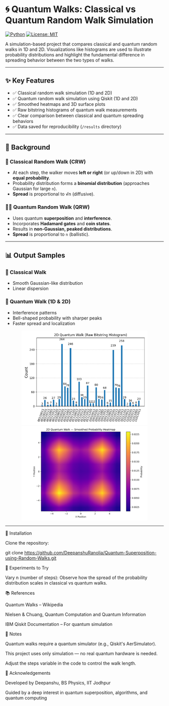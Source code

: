 # 🌀 Quantum Walks: Classical vs Quantum Random Walk Simulation

[![Python](https://img.shields.io/badge/python-3.10-blue.svg)](https://www.python.org/)
[![License: MIT](https://img.shields.io/badge/License-MIT-yellow.svg)](LICENSE)

A simulation-based project that compares classical and quantum random walks in 1D and 2D. Visualizations like histograms are used to illustrate probability distributions and highlight the fundamental difference in spreading behavior between the two types of walks.


---

## ✨ Key Features

- ✅ Classical random walk simulation (1D and 2D)
- ✅ Quantum random walk simulation using Qiskit (1D and 2D)
- ✅ Smoothed heatmaps and 3D surface plots
- ✅ Raw bitstring histograms of quantum walk measurements
- ✅ Clear comparison between classical and quantum spreading behaviors
- ✅ Data saved for reproducibility (`/results` directory)

---

## 🔬 Background

### 🧍 Classical Random Walk (CRW)

- At each step, the walker moves **left or right** (or up/down in 2D) with **equal probability**.
- Probability distribution forms a **binomial distribution** (approaches Gaussian for large `n`).
- **Spread** is proportional to √n (diffusive).

### 🧑‍🚀 Quantum Random Walk (QRW)

- Uses quantum **superposition** and **interference**.
- Incorporates **Hadamard gates** and **coin states**.
- Results in **non-Gaussian, peaked distributions**.
- **Spread** is proportional to `n` (ballistic).

---

## 📊 Output Samples

### 📌 Classical Walk
- Smooth Gaussian-like distribution
- Linear dispersion

### 📌 Quantum Walk (1D & 2D)
- Interference patterns
- Bell-shaped probability with sharper peaks
- Faster spread and localization

<p align="center">
  <img src="results/quantum_2d/quantum_walk_2d_histogram.png" width="400" alt="Quantum Walk 2D Surface">
  <img src="results/quantum_2d/quantum_walk_2d_heatmap.png" width="400" alt="Quantum Walk 2D Heatmap">
</p>

---

🧪 Installation

Clone the repository:

git clone https://github.com/DeepanshuRanolia/Quantum-Superposition-using-Random-Walks.git

🧪 Experiments to Try

Vary n (number of steps): Observe how the spread of the probability distribution scales in classical vs quantum walks.

📚 References

Quantum Walks – Wikipedia

Nielsen & Chuang, Quantum Computation and Quantum Information

IBM Qiskit Documentation – For quantum simulation

📌 Notes

Quantum walks require a quantum simulator (e.g., Qiskit's AerSimulator).

This project uses only simulation — no real quantum hardware is needed.

Adjust the steps variable in the code to control the walk length.

🙌 Acknowledgements

Developed by Deepanshu, BS Physics, IIT Jodhpur

Guided by a deep interest in quantum superposition, algorithms, and quantum computing

